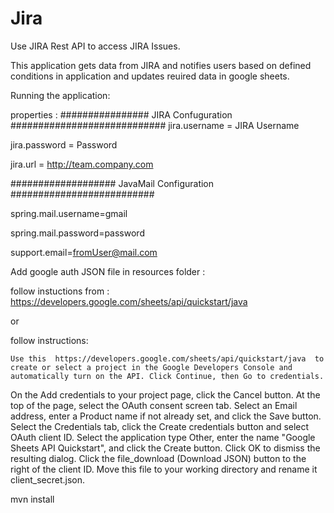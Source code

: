 # Jira

Use JIRA Rest API to access JIRA Issues.

This application gets data from JIRA and notifies users based on defined conditions in application and updates reuired data in google sheets.

Running the application:


properties :
################ JIRA Confuguration ############################
jira.username = JIRA Username

jira.password = Password

jira.url = http://team.company.com


################### JavaMail Configuration ##########################

spring.mail.username=gmail

spring.mail.password=password

support.email=fromUser@mail.com


Add google auth JSON file in resources folder :

 follow instuctions from :  https://developers.google.com/sheets/api/quickstart/java
 
  or 
  
  follow instructions:
  
  	Use this  https://developers.google.com/sheets/api/quickstart/java  to create or select a project in the Google Developers Console and automatically turn on the API. Click Continue, then Go to credentials.
On the Add credentials to your project page, click the Cancel button.
At the top of the page, select the OAuth consent screen tab. Select an Email address, enter a Product name if not already set, and click the Save button.
Select the Credentials tab, click the Create credentials button and select OAuth client ID.
Select the application type Other, enter the name "Google Sheets API Quickstart", and click the Create button.
Click OK to dismiss the resulting dialog.
Click the file_download (Download JSON) button to the right of the client ID.
Move this file to your working directory and rename it client_secret.json.
 
 
 
 
 mvn install
   
